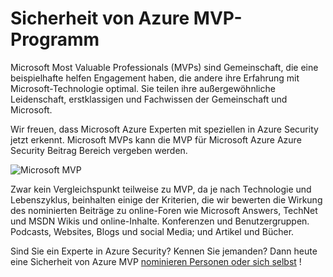 <properties
   pageTitle="Sicherheit von Azure MVP-Programm | Microsoft Azure"
   description="Der Artikel enthält einen Überblick Azure Security Beitrag in das MVP-Programm."
   services="security"
   documentationCenter="na"
   authors="TomShinder"
   manager="StevenPo"
   editor="TomSh"/>

<tags
   ms.service="security"
   ms.devlang="na"
   ms.topic="article"
   ms.tgt_pltfrm="na"
   ms.workload="na"
   ms.date="10/18/2016"
   ms.author="yurid"/>

# <a name="azure-security-mvp-program"></a>Sicherheit von Azure MVP-Programm

Microsoft Most Valuable Professionals (MVPs) sind Gemeinschaft, die eine beispielhafte helfen Engagement haben, die andere ihre Erfahrung mit Microsoft-Technologie optimal. Sie teilen ihre außergewöhnliche Leidenschaft, erstklassigen und Fachwissen der Gemeinschaft und Microsoft.

Wir freuen, dass Microsoft Azure Experten mit speziellen in Azure Security jetzt erkennt. Microsoft MVPs kann die MVP für Microsoft Azure Azure Security Beitrag Bereich vergeben werden.

![Microsoft MVP](./media/azure-security-mvp/azure-security-mvp-fig1.png)

Zwar kein Vergleichspunkt teilweise zu MVP, da je nach Technologie und Lebenszyklus, beinhalten einige der Kriterien, die wir bewerten die Wirkung des nominierten Beiträge zu online-Foren wie Microsoft Answers, TechNet und MSDN Wikis und online-Inhalte. Konferenzen und Benutzergruppen. Podcasts, Websites, Blogs und social Media; und Artikel und Bücher. 

Sind Sie ein Experte in Azure Security? Kennen Sie jemanden? Dann heute eine Sicherheit von Azure MVP [nominieren Personen oder sich selbst](https://mvp.microsoft.com/Nomination/nominate-an-mvp) !

